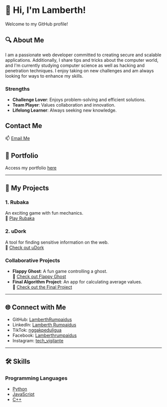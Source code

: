 # 👾 Hi, I'm Lamberth!
Welcome to my GitHub profile!

## 🔍 About Me
I am a passionate web developer committed to creating secure and scalable applications. Additionally, I share tips and tricks about the computer world, and I'm currently studying computer science as well as hacking and penetration techniques. I enjoy taking on new challenges and am always looking for ways to enhance my skills.

### Strengths
- **Challenge Lover**: Enjoys problem-solving and efficient solutions.
- **Team Player**: Values collaboration and innovation.
- **Lifelong Learner**: Always seeking new knowledge.

## Contact Me
📫 [Email Me](mailto:lamberthpaulinusrumpaidus@gmail.com)

## 📂 Portfolio
Access my portfolio [here](https://lamberthrumpaidus.netlify.app/)

---

## 💼 My Projects

### 1. Rubaka
An exciting game with fun mechanics.  
🔗 [Play Rubaka](https://rubaka.netlify.app/)

### 2. uDork
A tool for finding sensitive information on the web.  
🔗 [Check out uDork](https://github.com/lamberthrumpaidus/uDork)

### Collaborative Projects
- **Flappy Ghost**: A fun game controlling a ghost.  
  🔗 [Check out Flappy Ghost](https://github.com/lamberthrumpaidus/FlappyGhost)
- **Final Algorithm Project**: An app for calculating average values.  
  🔗 [Check out the Final Project](https://github.com/lamberthrumpaidus/FINAL_PROJECT_ALGORITMA)

---

## 🌐 Connect with Me
- GitHub: [LamberthRumpaidus](https://github.com/LamberthRumpaidus/)
- LinkedIn: [Lamberth Rumpaidus](https://www.linkedin.com/in/lamberth-rumpaidus-99343a2b4/)
- TikTok: [nggakpeduligua](https://www.tiktok.com/@nggakpeduligua/)
- Facebook: [Lamberthrumpaidus](https://www.facebook.com/lamberthrumpaidus/)
- Instagram: [tech_vigilante](https://www.instagram.com/tech_vigilante/)

---

## 🛠️ Skills

### Programming Languages
- [Python](https://github.com/lamberthrumpaidus/Python)
- [JavaScript](https://github.com/lamberthrumpaidus/JavaScript)
- [C++](https://github.com/lamberthrumpaidus/CPP)
